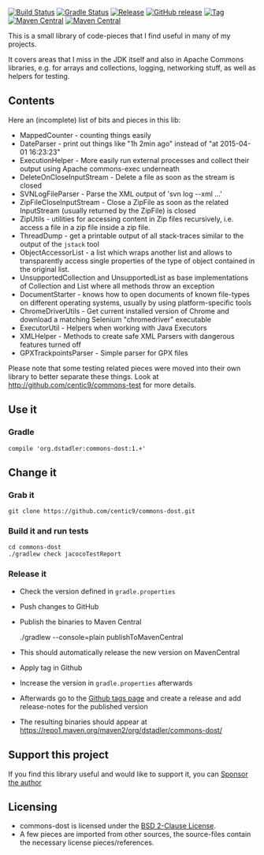 [![Build Status](https://github.com/centic9/commons-dost/actions/workflows/gradle-build.yml/badge.svg)](https://github.com/centic9/commons-dost/actions)
[![Gradle Status](https://gradleupdate.appspot.com/centic9/commons-dost/status.svg?branch=master)](https://gradleupdate.appspot.com/centic9/commons-dost/status)
[![Release](https://img.shields.io/github/release/centic9/commons-dost.svg)](https://github.com/centic9/commons-dost/releases)
[![GitHub release](https://img.shields.io/github/release/centic9/commons-dost.svg?label=changelog)](https://github.com/centic9/commons-dost/releases/latest)
[![Tag](https://img.shields.io/github/tag/centic9/commons-dost.svg)](https://github.com/centic9/commons-dost/tags)
[![Maven Central](https://maven-badges.herokuapp.com/maven-central/org.dstadler/commons-dost/badge.svg?style=flat)](https://maven-badges.herokuapp.com/maven-central/org.dstadler/commons-dost) 
[![Maven Central](https://img.shields.io/maven-central/v/org.dstadler/commons-dost.svg)](https://maven-badges.herokuapp.com/maven-central/org.dstadler/commons-dost)

This is a small library of code-pieces that I find useful in many of my projects. 

It covers areas that I miss in the JDK itself and also in Apache Commons libraries, e.g. for arrays and collections, logging, networking stuff, 
as well as helpers for testing.

## Contents

Here an (incomplete) list of bits and pieces in this lib:
* MappedCounter - counting things easily
* DateParser - print out things like "1h 2min ago" instead of "at 2015-04-01 16:23:23"
* ExecutionHelper - More easily run external processes and collect their output using Apache commons-exec underneath
* DeleteOnCloseInputStream - Delete a file as soon as the stream is closed
* SVNLogFileParser - Parse the XML output of 'svn log --xml ...'
* ZipFileCloseInputStream - Close a ZipFile as soon as the related InputStream (usually returned by the ZipFile) is closed
* ZipUtils - utilities for accessing content in Zip files recursively, i.e. access a file in a zip file inside a zip file.
* ThreadDump - get a printable output of all stack-traces similar to the output of the `jstack` tool
* ObjectAccessorList - a list which wraps another list and allows to transparently access single properties of the 
type of object contained in the original list.
* UnsupportedCollection and UnsupportedList as base implementations of Collection and List where all methods throw an exception
* DocumentStarter - knows how to open documents of known file-types on different operating systems, usually by using platform-specific tools
* ChromeDriverUtils - Get current installed version of Chrome and download a matching Selenium "chromedriver" executable
* ExecutorUtil - Helpers when working with Java Executors
* XMLHelper - Methods to create safe XML Parsers with dangerous features turned off
* GPXTrackpointsParser - Simple parser for GPX files

Please note that some testing related pieces were moved into their own library to better separate these things. Look at
http://github.com/centic9/commons-test for more details.

## Use it

### Gradle

    compile 'org.dstadler:commons-dost:1.+'

## Change it

### Grab it

    git clone https://github.com/centic9/commons-dost.git

### Build it and run tests

    cd commons-dost
    ./gradlew check jacocoTestReport

### Release it

* Check the version defined in `gradle.properties`
* Push changes to GitHub
* Publish the binaries to Maven Central

    ./gradlew --console=plain publishToMavenCentral

* This should automatically release the new version on MavenCentral
* Apply tag in Github
* Increase the version in `gradle.properties` afterwards
* Afterwards go to the [Github tags page](https://github.com/centic9/commons-dost/tags) and 
  create a release and add release-notes for the published version
* The resulting binaries should appear at https://repo1.maven.org/maven2/org/dstadler/commons-dost/
## Support this project

If you find this library useful and would like to support it, you can [Sponsor the author](https://github.com/sponsors/centic9)

## Licensing

* commons-dost is licensed under the [BSD 2-Clause License].
* A few pieces are imported from other sources, the source-files contain the necessary license pieces/references.

[BSD 2-Clause License]: https://www.opensource.org/licenses/bsd-license.php
